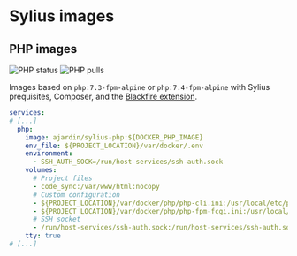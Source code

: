 Sylius images
==============

PHP images
----------
![PHP status](https://img.shields.io/github/workflow/status/ajardin/docker-images/PHP%20images?style=for-the-badge)
![PHP pulls](https://img.shields.io/docker/pulls/ajardin/sylius-php?style=for-the-badge)

Images based on `php:7.3-fpm-alpine` or `php:7.4-fpm-alpine` with Sylius prequisites, Composer, and the [Blackfire extension][1].

```yaml
services:
# [...]
  php:
    image: ajardin/sylius-php:${DOCKER_PHP_IMAGE}
    env_file: ${PROJECT_LOCATION}/var/docker/.env
    environment:
      - SSH_AUTH_SOCK=/run/host-services/ssh-auth.sock
    volumes:
      # Project files
      - code_sync:/var/www/html:nocopy
      # Custom configuration
      - ${PROJECT_LOCATION}/var/docker/php/php-cli.ini:/usr/local/etc/php/php-cli.ini:ro
      - ${PROJECT_LOCATION}/var/docker/php/php-fpm-fcgi.ini:/usr/local/etc/php/php-fpm-fcgi.ini:ro
      # SSH socket
      - /run/host-services/ssh-auth.sock:/run/host-services/ssh-auth.sock
    tty: true
# [...]
```

<!-- Resources -->
[1]: https://blackfire.io/docs/introduction
